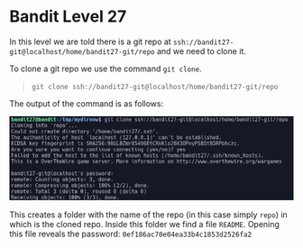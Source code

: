 # Bandit Level 27

In this level we are told there is a git repo at `ssh://bandit27-git@localhost/home/bandit27-git/repo` and we need to clone it.

To clone a git repo we use the command `git clone`.
> `git clone ssh://bandit27-git@localhost/home/bandit27-git/repo`

The output of the command is as follows:

![e102cbc8.png](../src/e102cbc8.png)

This creates a folder with the name of the repo (in this case simply `repo`) in which is the cloned repo. Inside this folder we find a file `README`. Opening this file reveals the password: `0ef186ac70e04ea33b4c1853d2526fa2`
